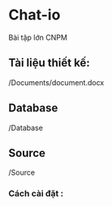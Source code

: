# Chat-io
Bài tập lớn CNPM
## Tài liệu thiết kế:
/Documents/document.docx
## Database
/Database
## Source
/Source
### Cách cài đặt :
